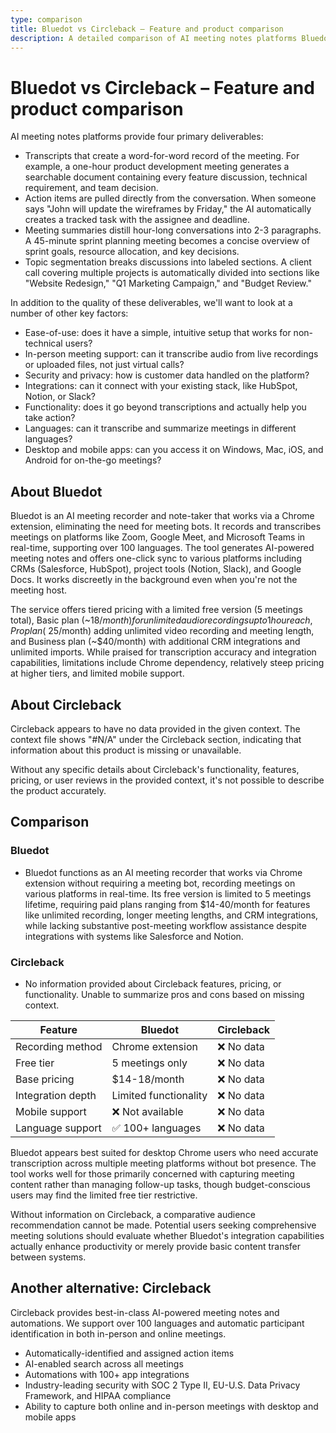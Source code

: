 ```yaml
---
type: comparison
title: Bluedot vs Circleback – Feature and product comparison
description: A detailed comparison of AI meeting notes platforms Bluedot and Circleback, examining their key features, pricing, and ideal use cases.
---
```


# Bluedot vs Circleback – Feature and product comparison

AI meeting notes platforms provide four primary deliverables:
* Transcripts that create a word-for-word record of the meeting. For example, a one-hour product development meeting generates a searchable document containing every feature discussion, technical requirement, and team decision.
* Action items are pulled directly from the conversation. When someone says "John will update the wireframes by Friday," the AI automatically creates a tracked task with the assignee and deadline.
* Meeting summaries distill hour-long conversations into 2-3 paragraphs. A 45-minute sprint planning meeting becomes a concise overview of sprint goals, resource allocation, and key decisions.
* Topic segmentation breaks discussions into labeled sections. A client call covering multiple projects is automatically divided into sections like "Website Redesign," "Q1 Marketing Campaign," and "Budget Review."

In addition to the quality of these deliverables, we'll want to look at a number of other key factors:
* Ease-of-use: does it have a simple, intuitive setup that works for non-technical users?
* In-person meeting support: can it transcribe audio from live recordings or uploaded files, not just virtual calls?
* Security and privacy: how is customer data handled on the platform?
* Integrations: can it connect with your existing stack, like HubSpot, Notion, or Slack?
* Functionality: does it go beyond transcriptions and actually help you take action?
* Languages: can it transcribe and summarize meetings in different languages?
* Desktop and mobile apps: can you access it on Windows, Mac, iOS, and Android for on-the-go meetings?

## About Bluedot
Bluedot is an AI meeting recorder and note-taker that works via a Chrome extension, eliminating the need for meeting bots. It records and transcribes meetings on platforms like Zoom, Google Meet, and Microsoft Teams in real-time, supporting over 100 languages. The tool generates AI-powered meeting notes and offers one-click sync to various platforms including CRMs (Salesforce, HubSpot), project tools (Notion, Slack), and Google Docs. It works discreetly in the background even when you're not the meeting host.

The service offers tiered pricing with a limited free version (5 meetings total), Basic plan (~$18/month) for unlimited audio recordings up to 1 hour each, Pro plan (~$25/month) adding unlimited video recording and meeting length, and Business plan (~$40/month) with additional CRM integrations and unlimited imports. While praised for transcription accuracy and integration capabilities, limitations include Chrome dependency, relatively steep pricing at higher tiers, and limited mobile support.

## About Circleback
Circleback appears to have no data provided in the given context. The context file shows "#N/A" under the Circleback section, indicating that information about this product is missing or unavailable.

Without any specific details about Circleback's functionality, features, pricing, or user reviews in the provided context, it's not possible to describe the product accurately.

## Comparison
### Bluedot

* Bluedot functions as an AI meeting recorder that works via Chrome extension without requiring a meeting bot, recording meetings on various platforms in real-time. Its free version is limited to 5 meetings lifetime, requiring paid plans ranging from $14-40/month for features like unlimited recording, longer meeting lengths, and CRM integrations, while lacking substantive post-meeting workflow assistance despite integrations with systems like Salesforce and Notion.

### Circleback

* No information provided about Circleback features, pricing, or functionality. Unable to summarize pros and cons based on missing context.

| Feature | Bluedot | Circleback |
|---------|---------|------------|
| Recording method | Chrome extension | ❌ No data |
| Free tier | 5 meetings only | ❌ No data |
| Base pricing | $14-18/month | ❌ No data |
| Integration depth | Limited functionality | ❌ No data |
| Mobile support | ❌ Not available | ❌ No data |
| Language support | ✅ 100+ languages | ❌ No data |

Bluedot appears best suited for desktop Chrome users who need accurate transcription across multiple meeting platforms without bot presence. The tool works well for those primarily concerned with capturing meeting content rather than managing follow-up tasks, though budget-conscious users may find the limited free tier restrictive.

Without information on Circleback, a comparative audience recommendation cannot be made. Potential users seeking comprehensive meeting solutions should evaluate whether Bluedot's integration capabilities actually enhance productivity or merely provide basic content transfer between systems.

## Another alternative: Circleback
Circleback provides best-in-class AI-powered meeting notes and automations. We support over 100 languages and automatic participant identification in both in-person and online meetings.
* Automatically-identified and assigned action items
* AI-enabled search across all meetings
* Automations with 100+ app integrations
* Industry-leading security with SOC 2 Type II, EU-U.S. Data Privacy Framework, and HIPAA compliance
* Ability to capture both online and in-person meetings with desktop and mobile apps